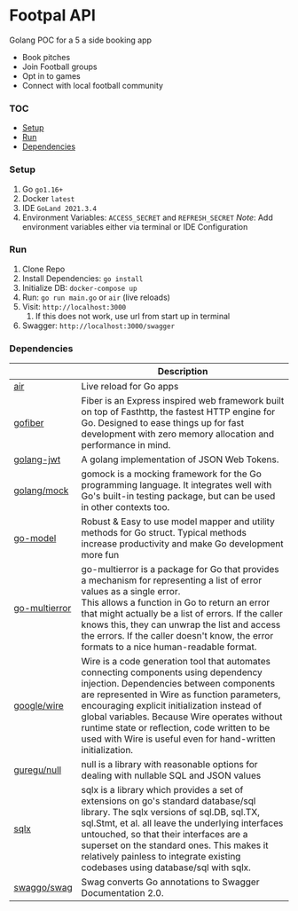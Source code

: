 # Footpal API

Golang POC for a 5 a side booking app

- Book pitches 
- Join Football groups
- Opt in to games
- Connect with local football community

### TOC
- [Setup](#setup)
- [Run](#run)
- [Dependencies](#dependencies)

### Setup
1. Go `go1.16+`
2. Docker `latest`
3. IDE `GoLand 2021.3.4`
4. Environment Variables: `ACCESS_SECRET` and `REFRESH_SECRET` _Note_: Add environment variables either via terminal or IDE Configuration

### Run
1. Clone Repo
2. Install Dependencies: `go install`
3. Initialize DB: `docker-compose up`
4. Run: `go run main.go` or `air` (live reloads)
5. Visit: `http://localhost:3000`
   1. If this does not work, use url from start up in terminal
6. Swagger: `http://localhost:3000/swagger`


 ### Dependencies
|                                                             | Description                                                                                                                                                                                                                                                                                                                                                                                   |
|-------------------------------------------------------------|-----------------------------------------------------------------------------------------------------------------------------------------------------------------------------------------------------------------------------------------------------------------------------------------------------------------------------------------------------------------------------------------------|
| [air](https://github.com/cosmtrek/air)                      | Live reload for Go apps                                                                                                                                                                                                                                                                                                                                                                       |
| [gofiber](https://github.com/gofiber/fiber)                 | Fiber is an Express inspired web framework built on top of Fasthttp, the fastest HTTP engine for Go. Designed to ease things up for fast development with zero memory allocation and performance in mind.                                                                                                                                                                                     |
| [golang-jwt](https://github.com/golang-jwt/jwt)             | A golang implementation of JSON Web Tokens.                                                                                                                                                                                                                                                                                                                                                   |
| [golang/mock](https://github.com/golang/mock)               | gomock is a mocking framework for the Go programming language. It integrates well with Go's built-in testing package, but can be used in other contexts too.                                                                                                                                                                                                                                  |
| [go-model](https://github.com/jeevatkm/go-model)            | Robust & Easy to use model mapper and utility methods for Go struct. Typical methods increase productivity and make Go development more fun                                                                                                                                                                                                                                                   |
| [go-multierror](https://github.com/hashicorp/go-multierror) | go-multierror is a package for Go that provides a mechanism for representing a list of error values as a single error. <br/>This allows a function in Go to return an error that might actually be a list of errors. If the caller knows this, they can unwrap the list and access the errors. If the caller doesn't know, the error formats to a nice human-readable format.                 |
| [google/wire](https://github.com/google/wire)               | Wire is a code generation tool that automates connecting components using dependency injection. Dependencies between components are represented in Wire as function parameters, encouraging explicit initialization instead of global variables. Because Wire operates without runtime state or reflection, code written to be used with Wire is useful even for hand-written initialization. |
| [guregu/null](https://github.com/guregu/null)               | null is a library with reasonable options for dealing with nullable SQL and JSON values                                                                                                                                                                                                                                                                                                       |
| [sqlx](https://github.com/jmoiron/sqlx)                     | sqlx is a library which provides a set of extensions on go's standard database/sql library. The sqlx versions of sql.DB, sql.TX, sql.Stmt, et al. all leave the underlying interfaces untouched, so that their interfaces are a superset on the standard ones. This makes it relatively painless to integrate existing codebases using database/sql with sqlx.                                |
| [swaggo/swag](https://github.com/swaggo/swag)               | Swag converts Go annotations to Swagger Documentation 2.0.                                                                                                                                                                                                                                                                                                                                    |
